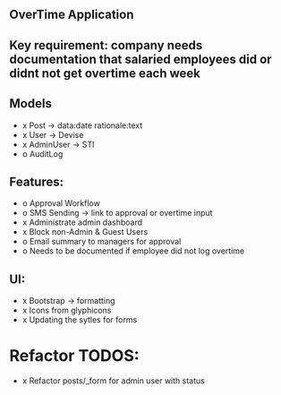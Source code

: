 ## OverTime Application

## Key requirement: company needs documentation that salaried employees did or didnt not get overtime each week

## Models
- x Post -> data:date rationale:text
- x User -> Devise
- x AdminUser -> STI
- o AuditLog

## Features:
- o Approval Workflow
- o SMS Sending -> link to approval or overtime input
- x Administrate admin dashboard
- x Block non-Admin & Guest Users
- o Email summary to managers for approval
- o Needs to be documented if employee did not log overtime

## UI:
- x Bootstrap -> formatting
- x Icons from glyphicons
- x Updating the sytles for forms

# Refactor TODOS:
- x Refactor posts/_form for admin user with status